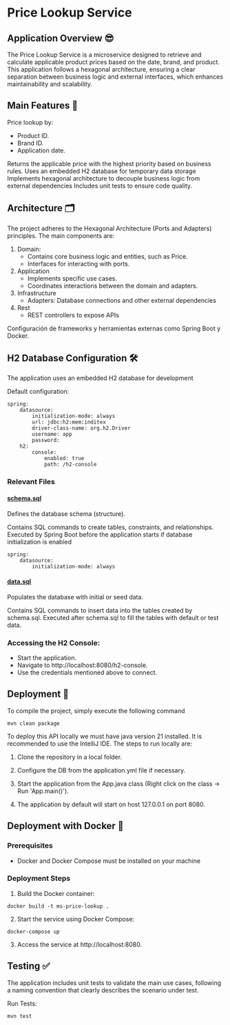 # Price Lookup Service

## Application Overview 😎

The Price Lookup Service is a microservice designed to retrieve and calculate applicable product prices based on the date, brand, and product. This application follows a hexagonal architecture, ensuring a clear separation between business logic and external interfaces, which enhances maintainability and scalability.

## Main Features 📄

Price lookup by:
- Product ID.
- Brand ID.
- Application date.

Returns the applicable price with the highest priority based on business rules. Uses an embedded H2 database for temporary data storage
Implements hexagonal architecture to decouple business logic from external dependencies
Includes unit tests to ensure code quality.

## Architecture 🗂️
The project adheres to the Hexagonal Architecture (Ports and Adapters) principles. The main components are:

1. Domain:
   * Contains core business logic and entities, such as Price.
   * Interfaces for interacting with ports.
2. Application
   * Implements specific use cases.
   * Coordinates interactions between the domain and adapters.
3. Infrastructure
   * Adapters: Database connections and other external dependencies
4. Rest
   * REST controllers to expose APIs

Configuración de frameworks y herramientas externas como Spring Boot y Docker.

## H2 Database Configuration 🛠
The application uses an embedded H2 database for development

Default configuration:
```
spring:
    datasource:
        initialization-mode: always
        url: jdbc:h2:mem:inditex
        driver-class-name: org.h2.Driver
        username: app
        password:
    h2:
        console:
            enabled: true
            path: /h2-console
```
### Relevant Files 
#### [schema.sql](./src/main/resources/schema.sql)
Defines the database schema (structure).

Contains SQL commands to create tables, constraints, and relationships.
Executed by Spring Boot before the application starts if database initialization is enabled
```
spring:
    datasource:
        initialization-mode: always
```

#### [data.sql](./src/main/resources/data.sql)
Populates the database with initial or seed data.

Contains SQL commands to insert data into the tables created by schema.sql.
Executed after schema.sql to fill the tables with default or test data.

### Accessing the H2 Console:
* Start the application.
* Navigate to http://localhost:8080/h2-console.
* Use the credentials mentioned above to connect.

## Deployment 🚀
To compile the project, simply execute the following command
```
mvn clean package
```
To deploy this API locally we must have java version 21 installed. It is recommended to use the IntelliJ IDE.
The steps to run locally are:

1. Clone the repository in a local folder.

2. Configure the DB from the application.yml file if necessary.

3. Start the application from the App.java class (Right click on the class -> Run 'App.main()').
 
4. The application by default will start on host 127.0.0.1 on port 8080.

## Deployment with Docker 🐋

### Prerequisites
- Docker and Docker Compose must be installed on your machine

### Deployment Steps
1. Build the Docker container:
```
docker build -t ms-price-lookup .
```
2. Start the service using Docker Compose:
```
docker-compose up
```
3. Access the service at http://localhost:8080.


## Testing ✅
The application includes unit tests to validate the main use cases, following a naming convention that clearly describes the scenario under test.

Run Tests:
```
mvn test
```